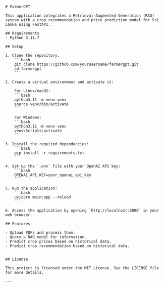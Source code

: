 ```plaintext
# FarmerGPT

This application integrates a Retrieval-Augmented Generation (RAG) system with a crop recommendation and price prediction model for Sri Lanka using FastAPI.

## Requirements
- Python 3.11.7

## Setup

1. Clone the repository.
    ```bash
    git clone https://github.com/yourusername/farmergpt.git
    cd farmergpt
    ```

2. Create a virtual environment and activate it:

    For Linux/macOS:
    ```bash
    python3.11 -m venv venv
    source venv/bin/activate
    ```

    For Windows:
    ```bash
    python3.11 -m venv venv
    venv\Scripts\activate
    ```

3. Install the required dependencies:
    ```bash
    pip install -r requirements.txt
    ```

4. Set up the `.env` file with your OpenAI API key:
    ```bash
    OPENAI_API_KEY=your_openai_api_key
    ```

5. Run the application:
    ```bash
    uvicorn main:app --reload
    ```

6. Access the application by opening `http://localhost:8000` in your web browser.

## Features

- Upload PDFs and process them.
- Query a RAG model for information.
- Predict crop prices based on historical data.
- Predict crop recommendation based on historical data.


## License

This project is licensed under the MIT License. See the LICENSE file for more details.

---
